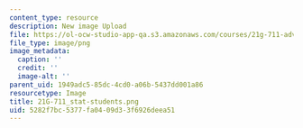 ```yaml
---
content_type: resource
description: New image Upload
file: https://ol-ocw-studio-app-qa.s3.amazonaws.com/courses/21g-711-advanced-spanish-conversation-and-composition-spring-2014/5282f7bc5377fa0409d33f6926deea51_21G-711_stat-students.png
file_type: image/png
image_metadata:
  caption: ''
  credit: ''
  image-alt: ''
parent_uid: 1949adc5-85dc-4cd0-a06b-5437dd001a86
resourcetype: Image
title: 21G-711_stat-students.png
uid: 5282f7bc-5377-fa04-09d3-3f6926deea51
---
```

